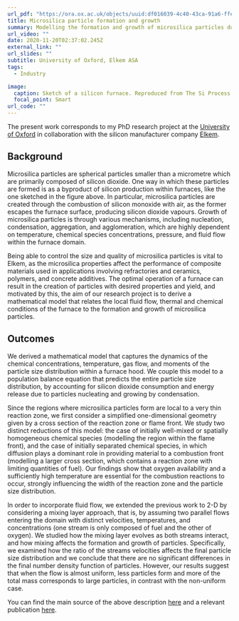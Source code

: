 ```yaml
---
url_pdf: "https://ora.ox.ac.uk/objects/uuid:df016039-4c40-43ca-91a6-ffe0575aae77"
title: Microsilica particle formation and growth
summary: Modelling the formation and growth of microsilica particles due to the combustion reaction of silicon monoxide with oxygen inside silicon furnaces.
url_video: ""
date: 2020-11-20T02:37:02.245Z
external_link: ""
url_slides: ""
subtitle: University of Oxford, Elkem ASA
tags:
  - Industry

image:
  caption: Sketch of a silicon furnace. Reproduced from The Si Process Drawings by Thorsteinn Hannesson.
  focal_point: Smart
url_code: ""
---
```


The present work corresponds to my PhD research project at the [University of Oxford](https://www.maths.ox.ac.uk/) in collaboration with the silicon manufacturer company [Elkem](https://www.elkem.com/).

## Background
Microsilica particles are spherical particles smaller than a micrometre which are primarily composed of silicon dioxide. One way in which these particles are formed is as a byproduct of silicon production within furnaces, like the one sketched in the figure above. In particular, microsilica particles are created through the combustion of silicon monoxide with air, as the former escapes the furnace surface, producing silicon dioxide vapours. Growth of microsilica particles is through various mechanisms, including nucleation, condensation, aggregation, and agglomeration, which are highly dependent on temperature, chemical species concentrations, pressure, and fluid flow within the furnace domain. 

Being able to control the size and quality of microsilica particles is vital to Elkem, as the microsilica properties affect the performance of composite materials used in applications involving refractories and ceramics, polymers, and concrete additives. The optimal operation of a furnace can result in the creation of particles with desired properties and yield, and motivated by this, the aim of our research project is to derive a mathematical model that relates the local fluid flow, thermal and chemical conditions of the furnace to the formation and growth of microsilica particles.

## Outcomes
We derived a mathematical model that captures the dynamics of the chemical concentrations, temperature, gas flow, and moments of the particle size distribution within a furnace hood. We couple this model to a population balance equation that predicts the entire particle size distribution, by accounting for silicon dioxide consumption and energy release due to particles nucleating and growing by condensation.

Since the regions where microsilica particles form are local to a very thin reaction zone, we first consider a simplified one-dimensional geometry given by a cross section of the reaction zone or flame front. We study two distinct reductions of this model: the case of initially well-mixed or spatially homogeneous chemical species (modelling the region within the flame front), and the case of initially separated chemical species, in which diffusion plays a dominant role in providing material to a combustion front (modelling a larger cross section, which contains a reaction zone with limiting quantities of fuel).  Our findings show that oxygen availability and a sufficiently high temperature are essential for the combustion reactions to occur, strongly influencing the width of the reaction zone and the particle size distribution.

In order to incorporate fluid flow, we extended the previous work to 2-D by considering a mixing layer approach, that is, by assuming two parallel flows entering the domain with distinct velocities, temperatures, and concentrations (one stream is only composed of fuel and the other of oxygen). We studied how the mixing layer evolves as both streams interact, and how mixing affects the formation and growth of particles.  Specifically, we examined how the ratio of the streams velocities affects the final particle size distribution and we conclude that there are no significant differences in the final number density function of particles. However, our results suggest that when the flow is almost uniform, less particles form and more of the total mass corresponds to large particles, in contrast with the non-uniform case.

You can find the main source of the above description [here](http://www.maths.ox.ac.uk/study-here/postgraduate-study/industrially-focused-mathematical-modelling-epsrc-cdt/infomm-resear-34) and a relevant publication [here](https://epubs.siam.org/doi/abs/10.1137/19M1287080).
